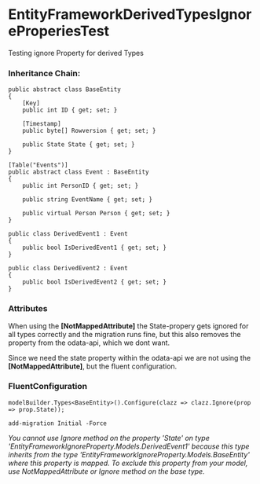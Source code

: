 # EntityFrameworkDerivedTypesIgnoreProperiesTest
Testing ignore Property for derived Types

### Inheritance Chain:

```
public abstract class BaseEntity
{
    [Key]
    public int ID { get; set; }

    [Timestamp]
    public byte[] Rowversion { get; set; }

    public State State { get; set; }
}

[Table("Events")]
public abstract class Event : BaseEntity
{
    public int PersonID { get; set; }

    public string EventName { get; set; }

    public virtual Person Person { get; set; }
}

public class DerivedEvent1 : Event
{
    public bool IsDerivedEvent1 { get; set; }
}

public class DerivedEvent2 : Event
{
    public bool IsDerivedEvent2 { get; set; }
}
```


### Attributes

When using the **[NotMappedAttribute]** the State-propery gets ignored for all types correctly and the migration runs fine, 
but this also removes the property from the odata-api, which we dont want.

Since we need the state property within the odata-api we are not using the **[NotMappedAttribute]**, but the fluent configuration.

### FluentConfiguration

`modelBuilder.Types<BaseEntity>().Configure(clazz => clazz.Ignore(prop => prop.State));`

`add-migration Initial -Force`

_You cannot use Ignore method on the property 'State' on type 'EntityFrameworkIgnoreProperty.Models.DerivedEvent1' because this type inherits from the type 'EntityFrameworkIgnoreProperty.Models.BaseEntity' where this property is mapped. To exclude this property from your model, use NotMappedAttribute or Ignore method on the base type._

